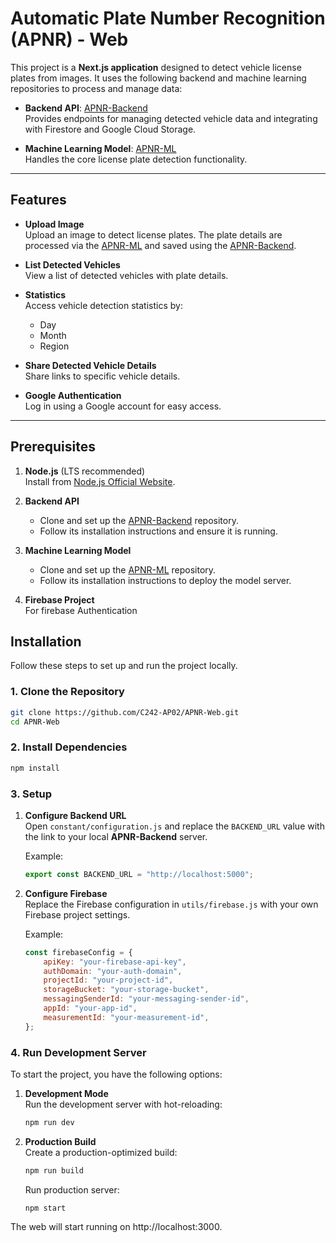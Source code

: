 # Automatic Plate Number Recognition (APNR) - Web

This project is a **Next.js application** designed to detect vehicle license plates from images. It uses the following backend and machine learning repositories to process and manage data:

- **Backend API**: [APNR-Backend](https://github.com/C242-AP02/APNR-Backend)  
  Provides endpoints for managing detected vehicle data and integrating with Firestore and Google Cloud Storage.

- **Machine Learning Model**: [APNR-ML](https://github.com/C242-AP02/APNR-ML)  
  Handles the core license plate detection functionality.

---

## Features

- **Upload Image**  
  Upload an image to detect license plates. The plate details are processed via the [APNR-ML](https://github.com/C242-AP02/APNR-ML) and saved using the [APNR-Backend](https://github.com/C242-AP02/APNR-Backend).

- **List Detected Vehicles**  
  View a list of detected vehicles with plate details.

- **Statistics**  
  Access vehicle detection statistics by:
  - Day
  - Month
  - Region

- **Share Detected Vehicle Details**  
  Share links to specific vehicle details.

- **Google Authentication**  
  Log in using a Google account for easy access.


---

## Prerequisites

1. **Node.js** (LTS recommended)  
   Install from [Node.js Official Website](https://nodejs.org/).

2. **Backend API**  
   - Clone and set up the [APNR-Backend](https://github.com/C242-AP02/APNR-Backend) repository.
   - Follow its installation instructions and ensure it is running.

3. **Machine Learning Model**  
   - Clone and set up the [APNR-ML](https://github.com/C242-AP02/APNR-ML) repository.
   - Follow its installation instructions to deploy the model server.

4. **Firebase Project**   
    For firebase Authentication

## Installation

Follow these steps to set up and run the project locally.

### 1. Clone the Repository
```bash
git clone https://github.com/C242-AP02/APNR-Web.git
cd APNR-Web

```

### 2. Install Dependencies
```bash
npm install
```

### 3. Setup

1. **Configure Backend URL**  
   Open `constant/configuration.js` and replace the `BACKEND_URL` value with the link to your local **APNR-Backend** server.  

   Example:  
   ```javascript
   export const BACKEND_URL = "http://localhost:5000"; 
   ```
2. **Configure Firebase**   
    Replace the Firebase configuration in `utils/firebase.js` with your own Firebase project settings.

    Example:
    ```javascript
    const firebaseConfig = {
        apiKey: "your-firebase-api-key",
        authDomain: "your-auth-domain",
        projectId: "your-project-id",
        storageBucket: "your-storage-bucket",
        messagingSenderId: "your-messaging-sender-id",
        appId: "your-app-id",
        measurementId: "your-measurement-id",
    };
    ```

### 4. Run Development Server

To start the project, you have the following options:

1. **Development Mode**  
   Run the development server with hot-reloading:  
   ```bash
   npm run dev
   ```

2. **Production Build**   
    Create a production-optimized build:
    ```bash
    npm run build
    ```
    Run production server:
    ```
    npm start
    ```

The web will start running on http://localhost:3000.













